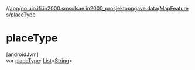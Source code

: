 //[app](../../../index.md)/[no.uio.ifi.in2000.smsolsae.in2000_prosjektoppgave.data](../index.md)/[MapFeatures](index.md)/[placeType](place-type.md)

# placeType

[androidJvm]\
var [placeType](place-type.md): [List](https://kotlinlang.org/api/latest/jvm/stdlib/kotlin.collections/-list/index.html)&lt;[String](https://kotlinlang.org/api/latest/jvm/stdlib/kotlin/-string/index.html)&gt;
